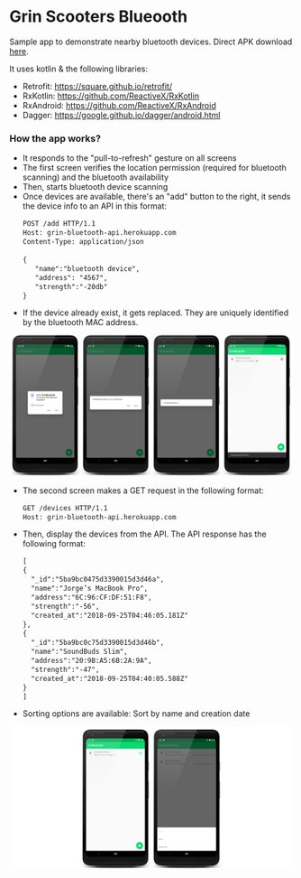 # Grin Scooters Blueooth

Sample app to demonstrate nearby bluetooth devices. Direct APK download [here](https://www.dropbox.com/s/vc9eppxp9pcgy4y/app-debug.apk).

It uses kotlin & the following libraries:

- Retrofit: https://square.github.io/retrofit/
- RxKotlin: https://github.com/ReactiveX/RxKotlin
- RxAndroid: https://github.com/ReactiveX/RxAndroid
- Dagger: https://google.github.io/dagger/android.html

### How the app works?
- It responds to the "pull-to-refresh" gesture on all screens
- The first screen verifies the location permission (required for bluetooth scanning) and the bluetooth availability
- Then, starts bluetooth device scanning
- Once devices are available, there's an "add" button to the right, it sends the device info to an API in this format:
	```
	POST /add HTTP/1.1
	Host: grin-bluetooth-api.herokuapp.com
	Content-Type: application/json

	{
	   "name":"bluetooth device",
	   "address": "4567",
	   "strength":"-20db"
	}
	```
 - If the device already exist, it gets replaced. They are uniquely identified by the bluetooth MAC address.

![Grin Scooters Bluetooth Scan](https://raw.githubusercontent.com/lalongooo/grin-bluetooth/master/screenshots/screenshot1.png)

- The second screen makes a GET request in the following format:
    ```
    GET /devices HTTP/1.1
    Host: grin-bluetooth-api.herokuapp.com
    ```
- Then, display the devices from the API. The API response has the following format:

    ```
  [
    {
      "_id":"5ba9bc0475d3390015d3d46a",
      "name":"Jorge’s MacBook Pro",
      "address":"6C:96:CF:DF:51:F8",
      "strength":"-56",
      "created_at":"2018-09-25T04:46:05.181Z"
    },
    {
      "_id":"5ba9bc0c75d3390015d3d46b",
      "name":"SoundBuds Slim",
      "address":"20:9B:A5:6B:2A:9A",
      "strength":"-47",
      "created_at":"2018-09-25T04:40:05.588Z"
    }
  ]
    ```
- Sorting options are available: Sort by name and creation date

![Grin Scooters Bluetooth Saved Devices](https://raw.githubusercontent.com/lalongooo/grin-bluetooth/master/screenshots/screenshot2.png)
